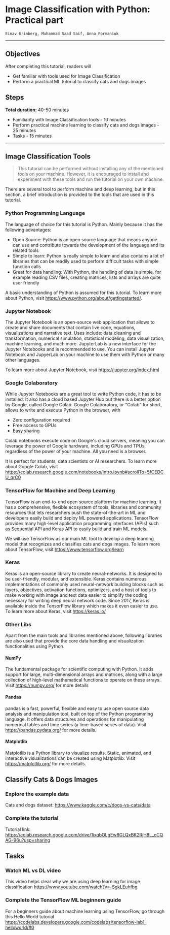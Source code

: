 # Image Classification with Python: Practical part

```
Einav Grinberg, Muhammad Saad Saif, Anna Formaniuk
```

---


## Objectives

After completing this tutorial, readers will

- Get familiar with tools used for Image Classification
- Perform a practical ML tutorial to classify cats and dogs images

## Steps

**Total duration:** 40-50 minutes

- Familiarity with Image Classification tools - 10 minutes
- Perform practical machine learning to classify cats and dogs images - 25 minutes
- Tasks - 15 minutes 

---

## Image Classification Tools

> This tutorial can be performed without installing any of the mentioned tools on your machine. However, it is encouraged to install and experiment with these tools and run the tutorial on your own machine.

There are several tool to perform machine and deep learning, but in this section, a brief introduction is provided to the tools that are used in this tutorial.

### Python Programming Language
The language of choice for this tutorial is Python. Mainly because it has the following advantages:

- Open Source: Python is an open source language that means anyone can use and contribute towards the development of the language and its related tools
- Simple to learn: Python is really simple to learn and also contains a lot of libraries that can be readily used to perform difficult tasks with simple function calls 
- Great for data handling: With Python, the handling of data is simple, for example reading CSV files, creating matrices, lists and arrays are quite user friendly

A basic understanding of Python is assumed for this tutorial. To learn more about Python, visit https://www.python.org/about/gettingstarted/. 

### Jupyter Notebook
The Jupyter Notebook is an open-source web application that allows to create and share documents that contain live code, equations, visualizations and narrative text. 
Uses include: data cleaning and transformation, numerical simulation, statistical modeling, data visualization, machine learning, and much more.
JupyterLab is a new interface for the Jupyter Notebooks and is recommended to use. You can install Jupyter Notebook and JupyerLab on your machine to use them with Python or many other languages.

To learn more about Jupyter Notebook, visit https://jupyter.org/index.html

### Google Colaboratory
While Jupyter Notebooks are a great tool to write Python code, it has to be installed. It also has a cloud based Jupyter Hub but there is a better option by Google, called Google Colab.
Google Colaboratory, or "Colab" for short, allows to write and execute Python in the browser, with

- Zero configuration required
- Free access to GPUs
- Easy sharing

Colab notebooks execute code on Google's cloud servers, meaning you can leverage the power of Google hardware, including GPUs and TPUs, regardless of the power of your machine. All you need is a browser. 

It is perfect for students, data scientists or AI researchers. To learn more about Google Colab, visit https://colab.research.google.com/notebooks/intro.ipynb#scrollTo=5fCEDCU_qrC0


### TensorFlow for Machine and Deep Learning

TensorFlow is an end-to-end open source platform for machine learning. It has a comprehensive, flexible ecosystem of tools, libraries and community resources that lets researchers push the state-of-the-art in ML and developers easily build and deploy ML powered applications.
TensorFlow provides many high-level application programming interfaces (APIs) such as Sequential API and Keras API to easily build and train ML models. 

We will use TensorFlow as our main ML tool to develop a deep learning model that recognizes and classifies cats and dogs images. To learn more about TensorFlow, visit https://www.tensorflow.org/learn

### Keras
Keras is an open-source library to create neural-networks. It is designed to be user-friendly, modular, and extensible. Keras contains numerous implementations of commonly used neural-network building blocks such as layers, objectives, activation functions, optimizers, and a host of tools to make working with image and text data easier to simplify the coding necessary for writing deep neural network code.
Since 2017, Keras is available inside the TensorFlow library which makes it even easier to use. To learn more about Keras, visit https://keras.io/

### Other Libs 

Apart from the main tools and libraries mentioned above, following libraries are also used that provide the core data handling and visualization functionalities using Python.

#### NumPy
The fundamental package for scientific computing with Python. It adds support for large, multi-dimensional arrays and matrices, along with a large collection of high-level mathematical functions to operate on these arrays. Visit https://numpy.org/ for more details

#### Pandas
pandas is a fast, powerful, flexible and easy to use open source data analysis and manipulation tool,
built on top of the Python programming language. It offers data structures and operations for manipulating numerical tables and time series (a time-based series of data). Visit https://pandas.pydata.org/ for more details.

#### Matplotlib
Matplotlib is a Python library to visualize results. Static, animated, and interactive visualizations can be created using Matplotlib.
Visit https://matplotlib.org/ for more details.

## Classify Cats & Dogs Images

### Explore the example data

Cats and dogs dataset: https://www.kaggle.com/c/dogs-vs-cats/data

### Complete the tutorial

Tutorial link: https://colab.research.google.com/drive/1ixqbOLgEw8GLQxBK2RjH8L_cCQAG-96u?usp=sharing

## Tasks

### Watch ML vs DL video 
This video helps clear why we are using deep learning for image classification https://www.youtube.com/watch?v=-SgkLEuhfbg

### Complete the TensorFlow ML beginners guide
For a beginners guide about machine learning using TensorFlow, go through this Hello World tutorial https://codelabs.developers.google.com/codelabs/tensorflow-lab1-helloworld/#0
